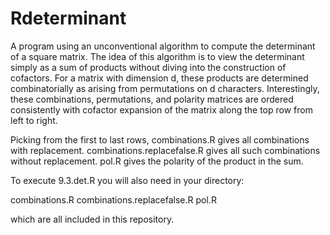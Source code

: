 # Rdeterminant
A program using an unconventional algorithm to compute the determinant of a square matrix.
The idea of this algorithm is to view the determinant simply as a sum of products without diving into the construction of cofactors. For a matrix with dimension d, these products are determined combinatorially as arising from permutations on d characters.
Interestingly, these combinations, permutations, and polarity matrices are ordered consistently with cofactor expansion of the matrix along the top row from left to right.

Picking from the first to last rows, combinations.R gives all combinations with replacement. combinations.replacefalse.R gives all such combinations without replacement. pol.R gives the polarity of the product in the sum.

To execute 9.3.det.R you will also need in your directory:

combinations.R
combinations.replacefalse.R
pol.R

which are all included in this repository.

